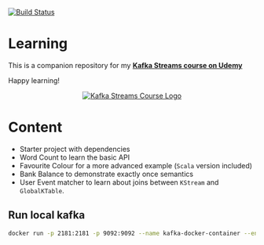 [![Build Status](https://travis-ci.org/simplesteph/kafka-streams-course.svg?branch=master)](https://travis-ci.org/simplesteph/kafka-streams-course)

# Learning

This is a companion repository for my [**Kafka Streams course on Udemy**](https://www.udemy.com/kafka-streams/?couponCode=GITHUB)

Happy learning!

<p align="center">
    <a href="https://www.udemy.com/kafka-streams/?couponCode=GITHUB">
        <img src="http://i.imgur.com/YRJijb0.png" alt="Kafka Streams Course Logo"/>
    </a>
</p>

# Content

 - Starter project with dependencies
 - Word Count to learn the basic API
 - Favourite Colour for a more advanced example (`Scala` version included)
 - Bank Balance to demonstrate exactly once semantics
 - User Event matcher to learn about joins between `KStream` and `GlobalKTable`.

## Run local kafka
```sh
docker run -p 2181:2181 -p 9092:9092 --name kafka-docker-container --env ADVERTISED_HOST=127.0.0.1 --env ADVERTISED_PORT=9092 spotify/kafka
```